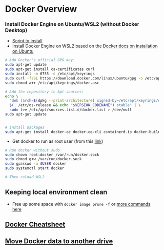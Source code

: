 # Docker Overview
### Install Docker Engine on Ubuntu/WSL2 (without Docker Desktop)

- [Script to install](https://gitlab.com/bmcgonag/docker_installs)
- Install Docker Engine on WSL2 based on the [Docker docs on installation on Ubuntu](https://docs.docker.com/engine/install/ubuntu/)


```bash
# Add Docker's official GPG key:
sudo apt-get update
sudo apt-get install ca-certificates curl
sudo install -m 0755 -d /etc/apt/keyrings
sudo curl -fsSL https://download.docker.com/linux/ubuntu/gpg -o /etc/apt/keyrings/docker.asc
sudo chmod a+r /etc/apt/keyrings/docker.asc

# Add the repository to Apt sources:
echo \
  "deb [arch=$(dpkg --print-architecture) signed-by=/etc/apt/keyrings/docker.asc] https://download.docker.com/linux/ubuntu \
  $(. /etc/os-release && echo "$VERSION_CODENAME") stable" | \
  sudo tee /etc/apt/sources.list.d/docker.list > /dev/null
sudo apt-get update


# install packages
sudo apt-get install docker-ce docker-ce-cli containerd.io docker-buildx-plugin docker-compose-plugin
```

- Get docker to run as root user (from this [link](https://github.com/rancher-sandbox/rancher-desktop/issues/1156#issuecomment-1017042882))

```bash
# Run docker without sudo
sudo chown root:docker /var/run/docker.sock
sudo chmod g+w /var/run/docker.sock
sudo gpasswd -a $USER docker
sudo systemctl start docker

# Then reload WSL2
```
## Keeping local environment clean


- Free up some space with `docker image prune -f` or [more commands here](https://docs.docker.com/config/pruning/#:~:text=Prune%20everything,system%20prune%20to%20prune%20volumes.&text=y%2FN%5D%20y-,By%20default%2C%20you're%20prompted%20to%20continue.,f%20or%20%2D%2Dforce%20flag.)

## [Docker Cheatsheet](https://sweworld.net/cheatsheets/docker/)

## [Move Docker data to another drive](https://stackoverflow.com/questions/62441307/how-can-i-change-the-location-of-docker-images-when-using-docker-desktop-on-wsl2)

